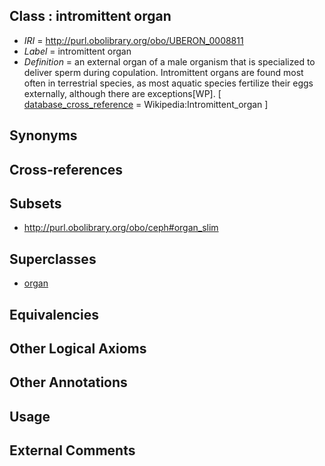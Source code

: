 
## Class : intromittent organ

 * *IRI* = http://purl.obolibrary.org/obo/UBERON_0008811
 * *Label* = intromittent organ
 * *Definition* = an external organ of a male organism that is specialized to deliver sperm during copulation. Intromittent organs are found most often in terrestrial species, as most aquatic species fertilize their eggs externally, although there are exceptions[WP]. [ [database_cross_reference](../../ef/oboInOwl#hasDbXref.md) = Wikipedia:Intromittent_organ ]

## Synonyms


## Cross-references


## Subsets

 * http://purl.obolibrary.org/obo/ceph#organ_slim

## Superclasses

 * [organ](../../UBERON/62/UBERON_0000062.md)

## Equivalencies


## Other Logical Axioms


## Other Annotations


## Usage


## External Comments

